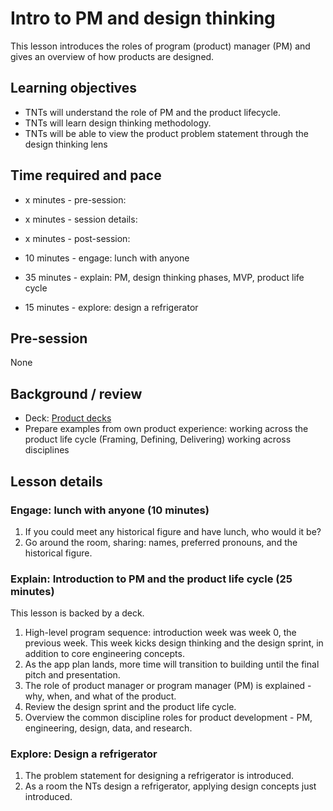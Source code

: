 # Intro to PM and design thinking

This lesson introduces the roles of program (product) manager (PM) and gives an overview of how products are designed.

## Learning objectives

* TNTs will understand the role of PM and the product lifecycle.
* TNTs will learn design thinking methodology.
* TNTs will be able to view the product problem statement through the design thinking lens

## Time required and pace

* x minutes - pre-session: 
* x minutes - session details: 
* x minutes - post-session: 

* 10 minutes - engage: lunch with anyone
* 35 minutes - explain: PM, design thinking phases, MVP, product life cycle
* 15 minutes - explore: design a refrigerator

## Pre-session

None

## Background / review

* Deck: [Product decks](https://github.com/microsoft/TNT_Curriculum/tree/master/Reference/Product%20decks)
* Prepare examples from own product experience: working across the product life cycle (Framing, Defining, Delivering) working across disciplines

## Lesson details

### Engage: lunch with anyone (10 minutes)

1. If you could meet any historical figure and have lunch, who would it be?
2. Go around the room, sharing: names, preferred pronouns, and the historical figure.

### Explain: Introduction to PM and the product life cycle (25 minutes)

This lesson is backed by a deck.

1. High-level program sequence: introduction week was week 0, the previous week. This week kicks design thinking and the design sprint, in addition to core engineering concepts.
2. As the app plan lands, more time will transition to building until the final pitch and presentation.
3. The role of product manager or program manager (PM) is explained - why, when, and what of the product.
4. Review the design sprint and the product life cycle.
5. Overview the common discipline roles for product development - PM, engineering, design, data, and research.

### Explore: Design a refrigerator

1. The problem statement for designing a refrigerator is introduced.
2. As a room the NTs design a refrigerator, applying design concepts just introduced.
